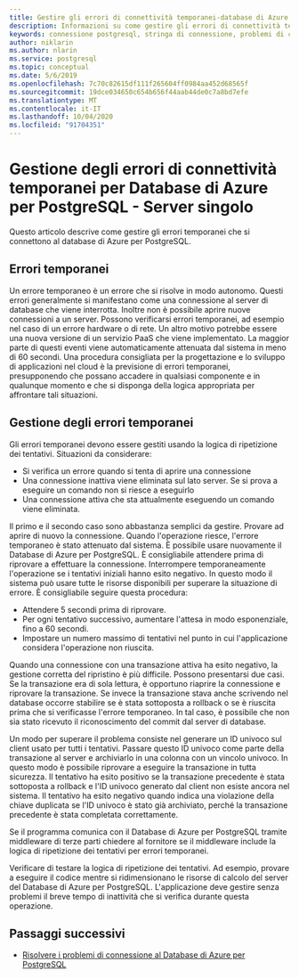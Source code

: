 ```yaml
---
title: Gestire gli errori di connettività temporanei-database di Azure per PostgreSQL-server singolo
description: Informazioni su come gestire gli errori di connettività temporanei per database di Azure per PostgreSQL-server singolo.
keywords: connessione postgresql, stringa di connessione, problemi di connettività, errore temporaneo, errore di connessione
author: niklarin
ms.author: nlarin
ms.service: postgresql
ms.topic: conceptual
ms.date: 5/6/2019
ms.openlocfilehash: 7c70c82615df111f265604ff0984aa452d68565f
ms.sourcegitcommit: 19dce034650c654b656f44aab44de0c7a8bd7efe
ms.translationtype: MT
ms.contentlocale: it-IT
ms.lasthandoff: 10/04/2020
ms.locfileid: "91704351"
---
```

# <a name="handling-transient-connectivity-errors-for-azure-database-for-postgresql---single-server"></a>Gestione degli errori di connettività temporanei per Database di Azure per PostgreSQL - Server singolo

Questo articolo descrive come gestire gli errori temporanei che si connettono al database di Azure per PostgreSQL.

## <a name="transient-errors"></a>Errori temporanei

Un errore temporaneo è un errore che si risolve in modo autonomo. Questi errori generalmente si manifestano come una connessione al server di database che viene interrotta. Inoltre non è possibile aprire nuove connessioni a un server. Possono verificarsi errori temporanei, ad esempio nel caso di un errore hardware o di rete. Un altro motivo potrebbe essere una nuova versione di un servizio PaaS che viene implementato. La maggior parte di questi eventi viene automaticamente attenuata dal sistema in meno di 60 secondi. Una procedura consigliata per la progettazione e lo sviluppo di applicazioni nel cloud è la previsione di errori temporanei, presupponendo che possano accadere in qualsiasi componente e in qualunque momento e che si disponga della logica appropriata per affrontare tali situazioni.

## <a name="handling-transient-errors"></a>Gestione degli errori temporanei

Gli errori temporanei devono essere gestiti usando la logica di ripetizione dei tentativi. Situazioni da considerare:

* Si verifica un errore quando si tenta di aprire una connessione
* Una connessione inattiva viene eliminata sul lato server. Se si prova a eseguire un comando non si riesce a eseguirlo
* Una connessione attiva che sta attualmente eseguendo un comando viene eliminata.

Il primo e il secondo caso sono abbastanza semplici da gestire. Provare ad aprire di nuovo la connessione. Quando l'operazione riesce, l'errore temporaneo è stato attenuato dal sistema. È possibile usare nuovamente il Database di Azure per PostgreSQL. È consigliabile attendere prima di riprovare a effettuare la connessione. Interrompere temporaneamente l'operazione se i tentativi iniziali hanno esito negativo. In questo modo il sistema può usare tutte le risorse disponibili per superare la situazione di errore. È consigliabile seguire questa procedura:

* Attendere 5 secondi prima di riprovare.
* Per ogni tentativo successivo, aumentare l'attesa in modo esponenziale, fino a 60 secondi.
* Impostare un numero massimo di tentativi nel punto in cui l'applicazione considera l'operazione non riuscita.

Quando una connessione con una transazione attiva ha esito negativo, la gestione corretta del ripristino è più difficile. Possono presentarsi due casi. Se la transazione era di sola lettura, è opportuno riaprire la connessione e riprovare la transazione. Se invece la transazione stava anche scrivendo nel database occorre stabilire se è stata sottoposta a rollback o se è riuscita prima che si verificasse l'errore temporaneo. In tal caso, è possibile che non sia stato ricevuto il riconoscimento del commit dal server di database.

Un modo per superare il problema consiste nel generare un ID univoco sul client usato per tutti i tentativi. Passare questo ID univoco come parte della transazione al server e archiviarlo in una colonna con un vincolo univoco. In questo modo è possibile riprovare a eseguire la transazione in tutta sicurezza. Il tentativo ha esito positivo se la transazione precedente è stata sottoposta a rollback e l'ID univoco generato dal client non esiste ancora nel sistema. Il tentativo ha esito negativo quando indica una violazione della chiave duplicata se l'ID univoco è stato già archiviato, perché la transazione precedente è stata completata correttamente.

Se il programma comunica con il Database di Azure per PostgreSQL tramite middleware di terze parti chiedere al fornitore se il middleware include la logica di ripetizione dei tentativi per errori temporanei.

Verificare di testare la logica di ripetizione dei tentativi. Ad esempio, provare a eseguire il codice mentre si ridimensionano le risorse di calcolo del server del Database di Azure per PostgreSQL. L'applicazione deve gestire senza problemi il breve tempo di inattività che si verifica durante questa operazione.

## <a name="next-steps"></a>Passaggi successivi

* [Risolvere i problemi di connessione al Database di Azure per PostgreSQL](howto-troubleshoot-common-connection-issues.md)
